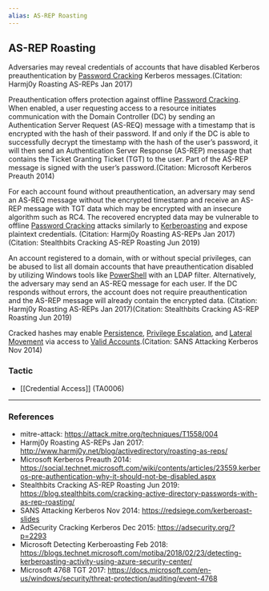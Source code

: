 ```yaml
---
alias: AS-REP Roasting
---
```


## AS-REP Roasting

Adversaries may reveal credentials of accounts that have disabled Kerberos preauthentication by [Password Cracking](https://attack.mitre.org/techniques/T1110/002) Kerberos messages.(Citation: Harmj0y Roasting AS-REPs Jan 2017) 

Preauthentication offers protection against offline [Password Cracking](https://attack.mitre.org/techniques/T1110/002). When enabled, a user requesting access to a resource initiates communication with the Domain Controller (DC) by sending an Authentication Server Request (AS-REQ) message with a timestamp that is encrypted with the hash of their password. If and only if the DC is able to successfully decrypt the timestamp with the hash of the user’s password, it will then send an Authentication Server Response (AS-REP) message that contains the Ticket Granting Ticket (TGT) to the user. Part of the AS-REP message is signed with the user’s password.(Citation: Microsoft Kerberos Preauth 2014)

For each account found without preauthentication, an adversary may send an AS-REQ message without the encrypted timestamp and receive an AS-REP message with TGT data which may be encrypted with an insecure algorithm such as RC4. The recovered encrypted data may be vulnerable to offline [Password Cracking](https://attack.mitre.org/techniques/T1110/002) attacks similarly to [Kerberoasting](https://attack.mitre.org/techniques/T1558/003) and expose plaintext credentials. (Citation: Harmj0y Roasting AS-REPs Jan 2017)(Citation: Stealthbits Cracking AS-REP Roasting Jun 2019) 

An account registered to a domain, with or without special privileges, can be abused to list all domain accounts that have preauthentication disabled by utilizing Windows tools like [PowerShell](https://attack.mitre.org/techniques/T1059/001) with an LDAP filter. Alternatively, the adversary may send an AS-REQ message for each user. If the DC responds without errors, the account does not require preauthentication and the AS-REP message will already contain the encrypted data. (Citation: Harmj0y Roasting AS-REPs Jan 2017)(Citation: Stealthbits Cracking AS-REP Roasting Jun 2019)

Cracked hashes may enable [Persistence](https://attack.mitre.org/tactics/TA0003), [Privilege Escalation](https://attack.mitre.org/tactics/TA0004), and [Lateral Movement](https://attack.mitre.org/tactics/TA0008) via access to [Valid Accounts](https://attack.mitre.org/techniques/T1078).(Citation: SANS Attacking Kerberos Nov 2014)


### Tactic

- [[Credential Access]] (TA0006)


---
### References

- mitre-attack: https://attack.mitre.org/techniques/T1558/004
- Harmj0y Roasting AS-REPs Jan 2017: http://www.harmj0y.net/blog/activedirectory/roasting-as-reps/
- Microsoft Kerberos Preauth 2014: https://social.technet.microsoft.com/wiki/contents/articles/23559.kerberos-pre-authentication-why-it-should-not-be-disabled.aspx
- Stealthbits Cracking AS-REP Roasting Jun 2019: https://blog.stealthbits.com/cracking-active-directory-passwords-with-as-rep-roasting/
- SANS Attacking Kerberos Nov 2014: https://redsiege.com/kerberoast-slides
- AdSecurity Cracking Kerberos Dec 2015: https://adsecurity.org/?p=2293
- Microsoft Detecting Kerberoasting Feb 2018: https://blogs.technet.microsoft.com/motiba/2018/02/23/detecting-kerberoasting-activity-using-azure-security-center/
- Microsoft 4768 TGT 2017: https://docs.microsoft.com/en-us/windows/security/threat-protection/auditing/event-4768
